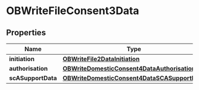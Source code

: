 # OBWriteFileConsent3Data

## Properties
Name | Type | Description | Notes
------------ | ------------- | ------------- | -------------
**initiation** | [**OBWriteFile2DataInitiation**](OBWriteFile2DataInitiation.md) |  | 
**authorisation** | [**OBWriteDomesticConsent4DataAuthorisation**](OBWriteDomesticConsent4DataAuthorisation.md) |  |  [optional]
**scASupportData** | [**OBWriteDomesticConsent4DataSCASupportData**](OBWriteDomesticConsent4DataSCASupportData.md) |  |  [optional]
